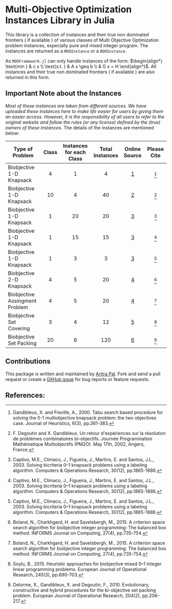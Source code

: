 # Multi-Objective Optimization Instances Library in Julia #

This library is a collection of instances and their true non dominated frontiers ( if available ) of various classes of Multi Objective Optimization problem instances, especially pure and mixed integer program. The instances are returned as a `MOOInstance` or a `BOOInstance`.

As `MOOFramework.jl` can only handle instances of the form:
$\begin{align*}
\text{min } & c x \\
\text{s.t. } & A x \geq b \\
& G x = H
\end{align*}$. All instances and their true non dominated frontiers ( if available ) are also returned in this form.

## Important Note about the Instances ##

*Most of these instances are taken from different sources. We have uploaded these instances here to make life easier for users by giving them an easier access. However, it is the responsibility of all users to refer to the original website and follow the rules (or any license) defined by the (true) owners of these instances.* The details of the instances are mentioned below:

| Type of Problem                | Class | Instances for each Class | Total Instances | Online Source | Please Cite |
|--------------------------------|:-----:|:------------------------:|:---------------:|:-------------:|:-----------:|
| Biobjective 1-D Knapsack       | 4     | 1                        | 4               | [1](http://pagesperso.lina.univ-nantes.fr/info/perso/permanents/jorge/bikp/1A.html)                                        | [^article1]   |
| Biobjective 1-D Knapsack       | 10    | 4                        | 40              | [2](http://pagesperso.lina.univ-nantes.fr/info/perso/permanents/jorge/bikp/1B.html)                                        | [^article2]   |
| Biobjective 1-D Knapsack       | 1     | 20                       | 20              | [3](http://pagesperso.lina.univ-nantes.fr/info/perso/permanents/jorge/bikp/2.html)                                        | [^article3]   |
| Biobjective 1-D Knapsack       | 1     | 15                       | 15              | [3](http://pagesperso.lina.univ-nantes.fr/info/perso/permanents/jorge/bikp/2.html)                                        | [^article3]   |
| Biobjective 1-D Knapsack       | 1     | 3                        | 3               | [3](http://pagesperso.lina.univ-nantes.fr/info/perso/permanents/jorge/bikp/2.html)                                        | [^article3]   |
| Biobjective 2-D Knapsack       | 4     | 5                        | 20              | [4](http://ogma.newcastle.edu.au:8080/vital/access/manager/Repository/uon:13218?exact=sm_creator%3A%22Charkhgard%2C+Hadi%22)                                 | [^article4]   |
| Biobjective Assingment Problem | 4     | 5                        | 20              | [4](http://ogma.newcastle.edu.au:8080/vital/access/manager/Repository/uon:13218?exact=sm_creator%3A%22Charkhgard%2C+Hadi%22)                                 | [^article4]   |
| Biobjective Set Covering       | 3     | 4                        | 12              | [5](http://xgandibleux.free.fr/MOCOlib/MOSCP.html)                                                                  | [^article5]   |
| Biobjective Set Packing        | 20    | 6                        | 120             | [6](http://www.emse.fr/~delorme/SetPacking.html#BOSPP)                                                             | [^article6]   |

## Contributions ##

This package is written and maintained by [Aritra Pal](https://github.com/aritrasep). Fork and send a pull request or create a [GitHub issue](https://github.com/MOOLabUSF/MOOLib.jl/issues) for bug reports or feature requests.

## References: ##

[^article1]: Gandibleux, X. and Freville, A., 2000. Tabu search based procedure for solving the 0-1 multiobjective knapsack problem: the two objectives case. Journal of Heuristics, 6(3), pp.361-383. 
[^article2]: F. Degoutin and X. Gandibleux. Un retour d'expériences sur la résolution de problèmes combinatoires bi-objectifs. Journée Programmation Mathématique Multiobjectifs (PM2O). May 17th, 2002, Angers, France.
[^article3]: Captivo, M.E., Clı́maco, J., Figueira, J., Martins, E. and Santos, J.L., 2003. Solving bicriteria 0–1 knapsack problems using a labeling algorithm. Computers & Operations Research, 30(12), pp.1865-1886.
[^article4]: Boland, N., Charkhgard, H. and Savelsbergh, M., 2015. A criterion space search algorithm for biobjective integer programming: The balanced box method. INFORMS Journal on Computing, 27(4), pp.735-754.
[^article5]: Soylu, B., 2015. Heuristic approaches for biobjective mixed 0–1 integer linear programming problems. European Journal of Operational Research, 245(3), pp.690-703.
[^article6]: Delorme, X., Gandibleux, X. and Degoutin, F., 2010. Evolutionary, constructive and hybrid procedures for the bi-objective set packing problem. European Journal of Operational Research, 204(2), pp.206-217.


